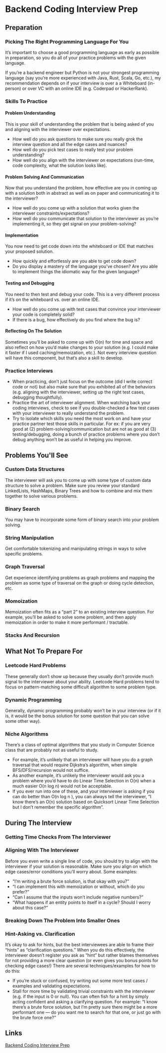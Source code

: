 # Backend Coding Interview Prep

## Preparation

### Picking The Right Programming Language For You

It’s important to choose a good programming language as early as possible in preparation, so you do all of your practice problems with the given language. 

If you’re a backend engineer but Python is not your strongest programming language (say you’re more experienced with Java, Rust, Scala, Go, etc.), my recommendation depends on if your interview is over a a Whiteboard (in-person) or over VC with an online IDE (e.g. Coderpad or HackerRank).

### Skills To Practice

#### Problem Understanding

This is your skill of understanding the problem that is being asked of you and aligning with the interviewer over expectations.

- How well do you ask questions to make sure you really grok the interview question and all the edge cases and nuances?
- How well do you pick test cases to really test your problem understanding?
- How well do you align with the interviewer on expectations (run-time, code complexity, what the solution looks like).

#### Problem Solving And Communication

Now that you understand the problem, how effective are you in coming up with a solution both in abstract as well as on paper and communicating it to the interviewer?

- How well do you come up with a solution that works given the interviewer constraints/expectations?
- How well do you communicate that solution to the interviewer as you’re implementing it, so they get signal on your problem-solving?

#### Implementation

You now need to get code down into the whiteboard or IDE that matches your proposed solution.

- How quickly and effortlessly are you able to get code down?
- Do you display a mastery of the language you’ve chosen? Are you able to implement things the idiomatic way for the given language?

#### Testing and Debugging

You need to then test and debug your code. This is a very different process if it’s on the whiteboard vs. over an online IDE.

- How well do you come up with test cases that convince your interviewer your code is completely solid?
- If there is a bug, how effectively do you find where the bug is?

#### Reflecting On The Solution

Sometimes you’ll be asked to come up with O(n) for time and space and also reflect on how you’d make changes to your solution (e.g. I could make it faster if I used caching/memoization, etc.). Not every interview question will have this component, but that’s also a skill to develop.

### Practice Interviews

- When practicing, don’t just focus on the outcome (did I write correct code or not) but also make sure that you exhibited all of the behaviors (e.g. aligning with the interviewer, setting up the right test cases, debugging thoughtfully).
- Practice the art of interviewer alignment. When watching back your coding interviews, check to see if you double-checked a few test cases with your interviewer to really understand the problem.
- Try to isolate which skills you need the most work on and have your practice partner test those skills in particular. For ex: if you are very good at (2) problem-solving/communication but are not as good at (3) testing/debugging, doing a bunch of practice problems where you don’t debug anything won’t be as useful in helping you improve.

## Problems You'll See

### Custom Data Structures

The interviewer will ask you to come up with some type of custom data structure to solve a problem. Make sure you review your standard LinkedLists, HashMaps, Binary Trees and how to combine and mix them together to solve various problems.

### Binary Search

You may have to incorporate some form of binary search into your problem solving.

### String Manipulation

Get comfortable tokenizing and manipulating strings in ways to solve specific problems.

### Graph Traversal

Get experience identifying problems as graph problems and mapping the problem as some type of traversal on the graph or doing cycle detection, etc.

### Momoization

Memoization often fits as a “part 2” to an existing interview question. For example, you’ll be asked to solve some problem, and then apply memoization in order to make it more performant / tractable.

### Stacks And Recursion

## What Not To Prepare For

### Leetcode Hard Problems

These generally don’t show up because they usually don’t provide much signal to the interviewer about your ability. Leetcode Hard problems tend to focus on pattern-matching some difficult algorithm to some problem type.

### Dynamic Programming

Generally, dynamic programming probably won’t be in your interview (or if it is, it would be the bonus solution for some question that you can solve some other way).

### Niche Algorithms

There’s a class of optimal algorithms that you study in Computer Science class that are probably not as useful to study.

- For example, it’s unlikely that an interviewer will have you do a graph traversal that would require Dijkstra’s algorithm, when simple BFS/DFS/recursion would not suffice.
- As another example, it’s unlikely the interviewer would ask you a problem where you’d have to do Linear Time Selection in O(n) when a much easier O(n log n) would not be acceptable.
- If you ever run into one of these, and your interviewer is asking if you can do better than O(n log n ), you can always tell the interviewer, “I know there’s an O(n) solution based on Quicksort Linear Time Selection but I don’t remember the specific algorithm”.

## During The Interview

### Getting Time Checks From The Interviewer

### Aligning With The Interviewer

Before you even write a single line of code, you should try to align with the interviewer if your solution is reasonable. Make sure you align on which edge cases/error conditions you’ll worry about. Some examples:

- “I’m writing a brute force solution, is that okay with you?”
- “I can implement this with memoization or without, which do you prefer?”
- “Can I assume that the inputs won’t include negative numbers?”
- “What happens if an entity points to itself in a cycle? Should I worry about this case?”

### Breaking Down The Problem Into Smaller Ones

### Hint-Asking vs. Clarification

It’s okay to ask for hints, but the best interviewees are able to frame their “hints” as “clarification questions.” When you do this effectively, the interviewer doesn’t register you ask as “hint” but rather blames themselves for not providing a more clear question (or even gives you bonus points for checking edge cases!) There are several techniques/examples for how to do this:

- If you’re stuck or confused, try writing out some more test cases / examples and validating expectations.
- Stall for more time by validating trivial constraints with the interviewer (e.g. if the input is 0 or null).
You can often fish for a hint by simply acting confident and asking a clarifying question. For example: “I know there’s a brute force solution, but I’m pretty sure there might be a more performant one — do you want me to search for that one, or just go with the brute force one?”

## Links

[Backend Coding Interview Prep](https://tonygwu.medium.com/coding-interview-preparation-07ee75fd3753)
